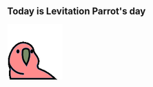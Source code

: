 <h2>Today is Levitation Parrot's day</h2><img src="https://raw.githubusercontent.com/jmhobbs/cultofthepartyparrot.com/master/parrots/hd/levitationparrot.gif" />